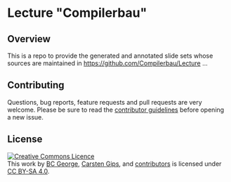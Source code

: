 # Lecture "Compilerbau"

## Overview

This is a repo to provide the generated and annotated slide sets whose sources
are maintained in https://github.com/Compilerbau/Lecture ...


## Contributing

Questions, bug reports, feature requests and pull requests are very welcome.
Please be sure to read the [contributor guidelines](CONTRIBUTING.md) before
opening a new issue.


## License

<!-- https://creativecommons.org/choose/ -->
<a rel="license" href="http://creativecommons.org/licenses/by-sa/4.0/"><img alt="Creative Commons Licence" style="border-width:0" src="https://i.creativecommons.org/l/by-sa/4.0/88x31.png" /></a><br />This work by <a xmlns:cc="http://creativecommons.org/ns#" href="https://github.com/bcg7" property="cc:attributionName" rel="cc:attributionURL">BC George</a>, <a xmlns:cc="http://creativecommons.org/ns#" href="https://github.com/cagix" property="cc:attributionName" rel="cc:attributionURL">Carsten Gips</a>, and <a href="https://github.com/Compilerbau/Lecture/graphs/contributors">contributors</a> is licensed under <a rel="license" href="http://creativecommons.org/licenses/by-sa/4.0/">CC BY-SA 4.0</a>.
